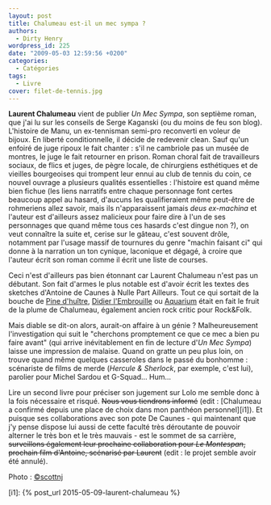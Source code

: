 ```yaml
---
layout: post
title: Chalumeau est-il un mec sympa ?
authors:
  - Dirty Henry
wordpress_id: 225
date: "2009-05-03 12:59:56 +0200"
categories:
  - Catégories
tags:
  - Livre
cover: filet-de-tennis.jpg
---
```


**Laurent Chalumeau** vient de publier _Un Mec Sympa_, son septième roman, que
j'ai lu sur les conseils de Serge Kaganski (ou du moins de feu son blog).
L'histoire de Manu, un ex-tennisman semi-pro reconverti en voleur de bijoux. En
liberté conditionnelle, il décide de redevenir clean. Sauf qu'un enfoiré de juge
ripoux le fait chanter : s'il ne cambriole pas un musée de montres, le juge le
fait retourner en prison. Roman choral fait de travailleurs sociaux, de flics et
juges, de pègre locale, de chirurgiens esthétiques et de vieilles bourgeoises
qui trompent leur ennui au club de tennis du coin, ce nouvel ouvrage a plusieurs
qualités essentielles : l'histoire est quand même bien fichue (les liens
narratifs entre chaque personnage font certes beaucoup appel au hasard, d'aucuns
les qualifieraient même peut-être de rohmeriens allez savoir, mais ils
n'apparaissent jamais _deus ex-machina_ et l'auteur est d'ailleurs assez
malicieux pour faire dire à l'un de ses personnages que quand même tous ces
hasards c'est dingue non ?), on veut connaître la suite et, cerise sur le
gâteau, c'est souvent drôle, notamment par l'usage massif de tournures du genre
"machin faisant ci" qui donne à la narration un ton cynique, laconique et
dégagé, à croire que l'auteur écrit son roman comme il écrit une liste de
courses.

Ceci n'est d'ailleurs pas bien étonnant car Laurent Chalumeau n'est pas un
débutant. Son fait d'armes le plus notable est d'avoir écrit les textes des
sketches d'Antoine de Caunes à Nulle Part Ailleurs. Tout ce qui sortait de la
bouche de [Pine d'huître][1], [Didier l'Embrouille][2] ou [Aquarium][3] était en
fait le fruit de la plume de Chalumeau, également ancien rock critic pour
Rock&Folk.

Mais diable se dit-on alors, aurait-on affaire à un génie ? Malheureusement
l'investigation qui suit le "cherchons promptement ce que ce mec a bien pu faire
avant" (qui arrive inévitablement en fin de lecture d'_Un Mec Sympa_) laisse une
impression de malaise. Quand on gratte un peu plus loin, on trouve quand même
quelques casseroles dans le passé du bonhomme : scénariste de films de merde
(_Hercule & Sherlock_, par exemple, c'est lui), parolier pour Michel Sardou et
G-Squad… Hum…

Lire un second livre pour préciser son jugement sur Lolo me semble donc à la
fois nécessaire et risqué. ~~Nous vous tiendrons informé~~ (edit : [Chalumeau a
confirmé depuis une place de choix dans mon panthéon personnel][i1]). Et puisque
ses collaborations avec son pote De Caunes - qui maintenant que j'y pense
dispose lui aussi de cette faculté très déroutante de pouvoir alterner le très
bon et le très mauvais - est le sommet de sa carrière, ~~surveillons également
leur prochaine collaboration pour _Le Montespan_, prochain film d'Antoine,
scénarisé par Laurent~~ (edit : le projet semble avoir été annulé).

Photo : [©scottnj](http://www.flickr.com/photos/scottod/)

[1]: http://simon200.vip-blog.com/medias/0506/59971ouinouin01.jpg
[2]: http://www.youtube.com/watch?v=tQZTa15sp0M
[3]: http://www.youtube.com/watch?v=T4UyOmpmEsc

[i1]: {% post_url 2015-05-09-laurent-chalumeau %}
